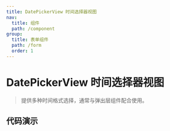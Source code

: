 ```yaml
---
title: DatePickerView 时间选择器视图
nav:
  title: 组件
  path: /component
group:
  title: 表单组件
  path: /form
  order: 1
---
```


# DatePickerView 时间选择器视图

> 提供多种时间格式选择，通常与弹出层组件配合使用。

## 代码演示

<code src="./__fixtures__/basic.tsx"></code>

<API src="./date-picker-view.tsx"></API>

